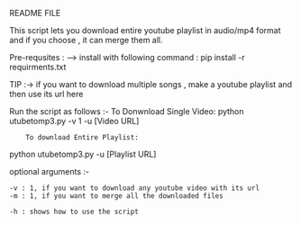 README FILE

This script lets you download entire youtube playlist in audio/mp4 format and if you choose , it can merge them all.

Pre-requsites : 
--> install with following command :
        pip install -r requirments.txt

TIP :-> if you want to download multiple songs  , make a youtube playlist and then use its url here 

Run the script as follows :-
        To Donwnload Single Video:
python utubetomp3.py -v 1 -u [Video URL] 

        To download Entire Playlist:
python utubetomp3.py  -u [Playlist URL]
        
        

optional arguments :-

    -v : 1, if you want to download any youtube video with its url 
    -m : 1, if you want to merge all the downloaded files

    -h : shows how to use the script


